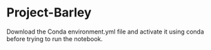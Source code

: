 # Project-Barley

Download the Conda environment.yml file and activate it using conda before trying to run the notebook. 
